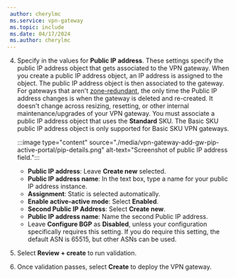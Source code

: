 ```yaml
---
 author: cherylmc
 ms.service: vpn-gateway
 ms.topic: include
 ms.date: 04/17/2024
 ms.author: cherylmc
---
```

4. Specify in the values for **Public IP address**. These settings specify the public IP address object that gets associated to the VPN gateway. When you create a public IP address object, an IP address is assigned to the object. The public IP address object is then associated to the gateway. For gateways that aren't [zone-redundant](../articles/vpn-gateway/about-zone-redundant-vnet-gateways.md), the only time the Public IP address changes is when the gateway is deleted and re-created. It doesn't change across resizing, resetting, or other internal maintenance/upgrades of your VPN gateway. You must associate a public IP address object that uses the **Standard** SKU. The Basic SKU public IP address object is only supported for Basic SKU VPN gateways.

   :::image type="content" source="./media/vpn-gateway-add-gw-pip-active-portal/pip-details.png" alt-text="Screenshot of public IP address field.":::

     * **Public IP address**: Leave **Create new** selected.
     * **Public IP address name**: In the text box, type a name for your public IP address instance.
     * **Assignment**: Static is selected automatically.
     * **Enable active-active mode**: Select **Enabled**.
     * **Second Public IP Address**: Select **Create new**.
     * **Public IP address name**: Name the second Public IP address.
     * Leave **Configure BGP** as **Disabled**, unless your configuration specifically requires this setting. If you do require this setting, the default ASN is 65515, but other ASNs can be used.
5. Select **Review + create** to run validation.
6. Once validation passes, select **Create** to deploy the VPN gateway.